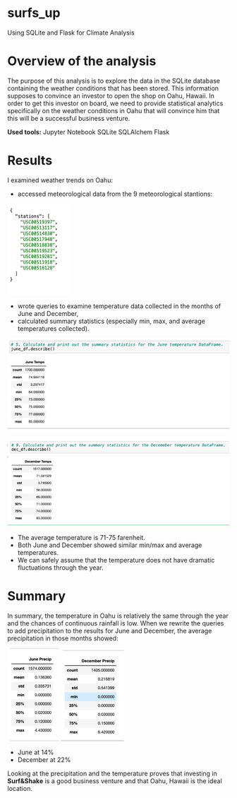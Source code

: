 # surfs_up
Using SQLite and Flask for Climate Analysis 

# Overview of the analysis

The purpose of this analysis is to explore the data in the SQLite database containing the weather conditions that has been stored. This information supposes to convince an investor to open the shop on Oahu, Hawaii. In order to get this investor on board, we need to provide statistical analytics specifically on the weather conditions in Oahu that will convince him that this will be a successful business venture.

**Used tools:**
Jupyter Notebook
SQLite
SQLAlchem
Flask

# Results

I examined weather trends on Oahu:

* accessed meteorological data from the 9 meteorological stantions:

![img5.png](/images/img5.png) 

* wrote queries to examine temperature data collected in the months of June and December,
* calculated summary statistics (especially min, max, and average temperatures collected).

![img1.png](/images/img1.png) 

![img2.png](/images/img2.png) 

* The average temperature is 71-75 farenheit.
* Both June and December showed similar min/max and average temperatures.
* We can safely assume that the temperature does not have dramatic fluctuations through the year.


# Summary

In summary, the temperature in Oahu is relatively the same through the year and the chances of continuous rainfall is low. When we rewrite the queries to add precipitation to the results for June and December, the average precipitation in those months showed:

![img3.png](/images/img3.png) ![img4.png](/images/img4.png) 

* June at 14%
* December at 22%

Looking at the precipitation and the temperature proves that investing in **Surf&Shake** is a good business venture and that Oahu, Hawaii is the ideal location.

